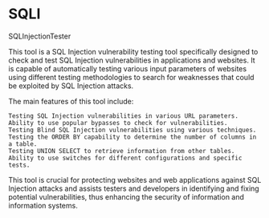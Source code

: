 # SQLI
SQLInjectionTester

This tool is a SQL Injection vulnerability testing tool specifically designed to check and test SQL Injection vulnerabilities in applications and websites. It is capable of automatically testing various input parameters of websites using different testing methodologies to search for weaknesses that could be exploited by SQL Injection attacks.

The main features of this tool include:

    Testing SQL Injection vulnerabilities in various URL parameters.
    Ability to use popular bypasses to check for vulnerabilities.
    Testing Blind SQL Injection vulnerabilities using various techniques.
    Testing the ORDER BY capability to determine the number of columns in a table.
    Testing UNION SELECT to retrieve information from other tables.
    Ability to use switches for different configurations and specific tests.

This tool is crucial for protecting websites and web applications against SQL Injection attacks and assists testers and developers in identifying and fixing potential vulnerabilities, thus enhancing the security of information and information systems.
